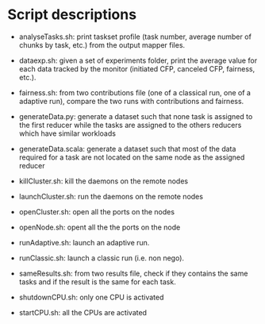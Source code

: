 # Script descriptions

- analyseTasks.sh: print taskset profile (task number, average number
  of chunks by task, etc.) from the output mapper files.

- dataexp.sh: given a set of experiments folder, print the average
  value for each data tracked by the monitor (initiated CFP, canceled
  CFP, fairness, etc.).

- fairness.sh: from two contributions file (one of a classical run,
  one of a adaptive run), compare the two runs with contributions and
  fairness.

- generateData.py: generate a dataset such that none task is assigned
to the first reducer while the tasks are assigned to the others
reducers which have similar workloads

- generateData.scala: generate a dataset such that most of the data
required for a task are not located on the same node as the assigned
reducer

- killCluster.sh: kill the daemons on the remote nodes

- launchCluster.sh: run the daemons on the remote nodes

- openCluster.sh: open all the ports on the nodes

- openNode.sh: opent all the the ports on the node

- runAdaptive.sh: launch an adaptive run.

- runClassic.sh: launch a classic run (i.e. non nego).

- sameResults.sh: from two results file, check if they contains the same tasks
  and if the result is the same for each task.

- shutdownCPU.sh: only one CPU is activated

- startCPU.sh: all the CPUs are activated 